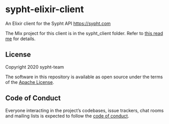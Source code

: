 # sypht-elixir-client

An Elixir client for the Sypht API <https://sypht.com>

The Mix project for this client is in the sypht_client folder. Refer to [this read me](https://github.com/sypht-team/sypht-elixir-client/sypht_client/README.md) for details.

## License

Copyright 2020 sypht-team

The software in this repository is available as open source under the terms of the [Apache License](https://github.com/sypht-team/sypht-elixir-client/blob/master/LICENSE).

## Code of Conduct

Everyone interacting in the project’s codebases, issue trackers, chat rooms and mailing lists is expected to follow the [code of conduct](https://github.com/sypht-team/sypht-elixir-client/blob/master/CODE_OF_CONDUCT.md).
